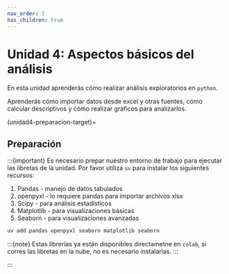 ```yaml
---
nav_order: 1
has_children: true
---
```


# Unidad 4: Aspectos básicos del análisis

En esta unidad aprenderás cómo realizar análisis exploratorios en `python`.

Aprenderás cómo importar datos desde excel y otras fuentes, cómo calcular descriptivos y cómo realizar gráficos para analizarlos.

(unidad4-preparacion-target)=
## Preparación

:::{important}
Es necesario prepar nuestro entorno de trabajo para ejecutar las libretas de la unidad.
Por favor utiliza `uv` para instalar los siguientes recursos:
1. Pandas - manejo de datos tabulados
2. openpyxl - lo requiere pandas para importar archivos xlsx
3. Scipy - para análisis estadísticos
4. Matplotlib - para visualizaciones básicas
5. Seaborn - para visualizaciones avanzadas


```bash
uv add pandas openpyxl seaborn matplotlib seaborn
```

:::{note}
Estas librerías ya están disponibles directametne en `colab`, si corres las libretas en la nube, no es necesario instalarlas.
:::

:::


